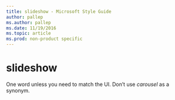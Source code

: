 ```yaml
---
title: slideshow - Microsoft Style Guide
author: pallep
ms.author: pallep
ms.date: 11/19/2016
ms.topic: article
ms.prod: non-product specific
---
```


# slideshow

One word unless you need to match the UI. Don’t use *carousel* as a synonym.
